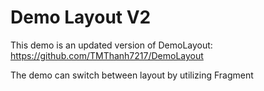 # Demo Layout V2

This demo is an updated version of DemoLayout: https://github.com/TMThanh7217/DemoLayout

The demo can switch between layout by utilizing Fragment
